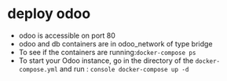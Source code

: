 # deploy odoo
- odoo is accessible on port 80
- odoo and db containers are in odoo_network of type bridge
- To see if the containers are running:`docker-compose ps` 
- To start your Odoo instance, go in the directory of the `docker-compose.yml` and run : `console
docker-compose up -d`
